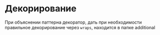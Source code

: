# Декорирование

При объяснении паттерна декоратор, дать при необходимости правильное декорирование через `wraps`, находится в папке additional
